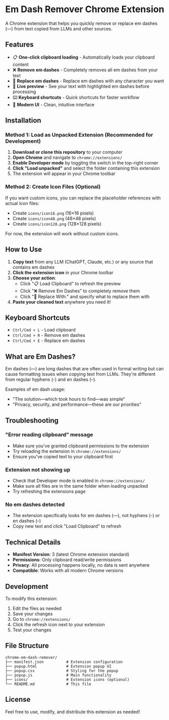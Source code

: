 # Em Dash Remover Chrome Extension

A Chrome extension that helps you quickly remove or replace em dashes (—) from text copied from LLMs and other sources.

## Features

- 📋 **One-click clipboard loading** - Automatically loads your clipboard content
- ❌ **Remove em dashes** - Completely removes all em dashes from your text
- 🔄 **Replace em dashes** - Replace em dashes with any character you want
- 👀 **Live preview** - See your text with highlighted em dashes before processing
- ⌨️ **Keyboard shortcuts** - Quick shortcuts for faster workflow
- 🎨 **Modern UI** - Clean, intuitive interface

## Installation

### Method 1: Load as Unpacked Extension (Recommended for Development)

1. **Download or clone this repository** to your computer
2. **Open Chrome** and navigate to `chrome://extensions/`
3. **Enable Developer mode** by toggling the switch in the top-right corner
4. **Click "Load unpacked"** and select the folder containing this extension
5. The extension will appear in your Chrome toolbar

### Method 2: Create Icon Files (Optional)

If you want custom icons, you can replace the placeholder references with actual icon files:
- Create `icons/icon16.png` (16×16 pixels)
- Create `icons/icon48.png` (48×48 pixels)  
- Create `icons/icon128.png` (128×128 pixels)

For now, the extension will work without custom icons.

## How to Use

1. **Copy text** from any LLM (ChatGPT, Claude, etc.) or any source that contains em dashes
2. **Click the extension icon** in your Chrome toolbar
3. **Choose your action**:
   - Click "📋 Load Clipboard" to refresh the preview
   - Click "❌ Remove Em Dashes" to completely remove them
   - Click "🔄 Replace With:" and specify what to replace them with
4. **Paste your cleaned text** anywhere you need it!

## Keyboard Shortcuts

- `Ctrl/Cmd + L` - Load clipboard
- `Ctrl/Cmd + R` - Remove em dashes
- `Ctrl/Cmd + E` - Replace em dashes

## What are Em Dashes?

Em dashes (—) are long dashes that are often used in formal writing but can cause formatting issues when copying text from LLMs. They're different from regular hyphens (-) and en dashes (–).

Examples of em dash usage:
- "The solution—which took hours to find—was simple"
- "Privacy, security, and performance—these are our priorities"

## Troubleshooting

### "Error reading clipboard" message
- Make sure you've granted clipboard permissions to the extension
- Try reloading the extension in `chrome://extensions/`
- Ensure you've copied text to your clipboard first

### Extension not showing up
- Check that Developer mode is enabled in `chrome://extensions/`
- Make sure all files are in the same folder when loading unpacked
- Try refreshing the extensions page

### No em dashes detected
- The extension specifically looks for em dashes (—), not hyphens (-) or en dashes (–)
- Copy new text and click "Load Clipboard" to refresh

## Technical Details

- **Manifest Version**: 3 (latest Chrome extension standard)
- **Permissions**: Only clipboard read/write permissions
- **Privacy**: All processing happens locally, no data is sent anywhere
- **Compatible**: Works with all modern Chrome versions

## Development

To modify this extension:

1. Edit the files as needed
2. Save your changes
3. Go to `chrome://extensions/`
4. Click the refresh icon next to your extension
5. Test your changes

## File Structure

```
chrome-em-dash-remover/
├── manifest.json          # Extension configuration
├── popup.html             # Extension popup UI
├── popup.css              # Styling for the popup
├── popup.js               # Main functionality
├── icons/                 # Extension icons (optional)
└── README.md              # This file
```

## License

Feel free to use, modify, and distribute this extension as needed!
